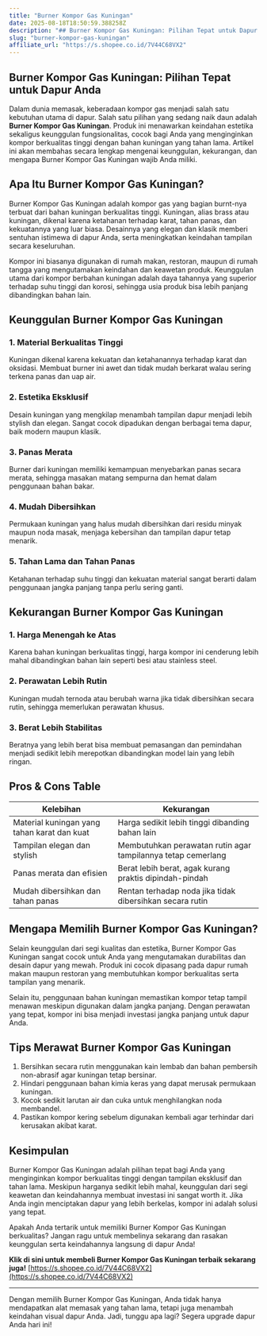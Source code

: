 ```yaml
---
title: "Burner Kompor Gas Kuningan"
date: 2025-08-18T18:50:59.388258Z
description: "## Burner Kompor Gas Kuningan: Pilihan Tepat untuk Dapur Anda..."
slug: "burner-kompor-gas-kuningan"
affiliate_url: "https://s.shopee.co.id/7V44C68VX2"
---
```

## Burner Kompor Gas Kuningan: Pilihan Tepat untuk Dapur Anda

Dalam dunia memasak, keberadaan kompor gas menjadi salah satu kebutuhan utama di dapur. Salah satu pilihan yang sedang naik daun adalah **Burner Kompor Gas Kuningan**. Produk ini menawarkan keindahan estetika sekaligus keunggulan fungsionalitas, cocok bagi Anda yang menginginkan kompor berkualitas tinggi dengan bahan kuningan yang tahan lama. Artikel ini akan membahas secara lengkap mengenai keunggulan, kekurangan, dan mengapa Burner Kompor Gas Kuningan wajib Anda miliki.

## Apa Itu Burner Kompor Gas Kuningan?

Burner Kompor Gas Kuningan adalah kompor gas yang bagian burnt-nya terbuat dari bahan kuningan berkualitas tinggi. Kuningan, alias brass atau kuningan, dikenal karena ketahanan terhadap karat, tahan panas, dan kekuatannya yang luar biasa. Desainnya yang elegan dan klasik memberi sentuhan istimewa di dapur Anda, serta meningkatkan keindahan tampilan secara keseluruhan.

Kompor ini biasanya digunakan di rumah makan, restoran, maupun di rumah tangga yang mengutamakan keindahan dan keawetan produk. Keunggulan utama dari kompor berbahan kuningan adalah daya tahannya yang superior terhadap suhu tinggi dan korosi, sehingga usia produk bisa lebih panjang dibandingkan bahan lain.

## Keunggulan Burner Kompor Gas Kuningan

### 1. Material Berkualitas Tinggi  
Kuningan dikenal karena kekuatan dan ketahanannya terhadap karat dan oksidasi. Membuat burner ini awet dan tidak mudah berkarat walau sering terkena panas dan uap air.

### 2. Estetika Eksklusif  
Desain kuningan yang mengkilap menambah tampilan dapur menjadi lebih stylish dan elegan. Sangat cocok dipadukan dengan berbagai tema dapur, baik modern maupun klasik.

### 3. Panas Merata  
Burner dari kuningan memiliki kemampuan menyebarkan panas secara merata, sehingga masakan matang sempurna dan hemat dalam penggunaan bahan bakar.

### 4. Mudah Dibersihkan  
Permukaan kuningan yang halus mudah dibersihkan dari residu minyak maupun noda masak, menjaga kebersihan dan tampilan dapur tetap menarik.

### 5. Tahan Lama dan Tahan Panas  
Ketahanan terhadap suhu tinggi dan kekuatan material sangat berarti dalam penggunaan jangka panjang tanpa perlu sering ganti.

## Kekurangan Burner Kompor Gas Kuningan

### 1. Harga Menengah ke Atas  
Karena bahan kuningan berkualitas tinggi, harga kompor ini cenderung lebih mahal dibandingkan bahan lain seperti besi atau stainless steel.

### 2. Perawatan Lebih Rutin  
Kuningan mudah ternoda atau berubah warna jika tidak dibersihkan secara rutin, sehingga memerlukan perawatan khusus.

### 3. Berat Lebih Stabilitas  
Beratnya yang lebih berat bisa membuat pemasangan dan pemindahan menjadi sedikit lebih merepotkan dibandingkan model lain yang lebih ringan.

## Pros & Cons Table

| Kelebihan                                    | Kekurangan                                              |
|----------------------------------------------|---------------------------------------------------------|
| Material kuningan yang tahan karat dan kuat| Harga sedikit lebih tinggi dibanding bahan lain      |
| Tampilan elegan dan stylish                | Membutuhkan perawatan rutin agar tampilannya tetap cemerlang|
| Panas merata dan efisien                     | Berat lebih berat, agak kurang praktis dipindah-pindah |
| Mudah dibersihkan dan tahan panas          | Rentan terhadap noda jika tidak dibersihkan secara rutin |

## Mengapa Memilih Burner Kompor Gas Kuningan?

Selain keunggulan dari segi kualitas dan estetika, Burner Kompor Gas Kuningan sangat cocok untuk Anda yang mengutamakan durabilitas dan desain dapur yang mewah. Produk ini cocok dipasang pada dapur rumah makan maupun restoran yang membutuhkan kompor berkualitas serta tampilan yang menarik.

Selain itu, penggunaan bahan kuningan memastikan kompor tetap tampil menawan meskipun digunakan dalam jangka panjang. Dengan perawatan yang tepat, kompor ini bisa menjadi investasi jangka panjang untuk dapur Anda.

## Tips Merawat Burner Kompor Gas Kuningan

1. Bersihkan secara rutin menggunakan kain lembab dan bahan pembersih non-abrasif agar kuningan tetap bersinar.
2. Hindari penggunaan bahan kimia keras yang dapat merusak permukaan kuningan.
3. Kocok sedikit larutan air dan cuka untuk menghilangkan noda membandel.
4. Pastikan kompor kering sebelum digunakan kembali agar terhindar dari kerusakan akibat karat.

## Kesimpulan

Burner Kompor Gas Kuningan adalah pilihan tepat bagi Anda yang menginginkan kompor berkualitas tinggi dengan tampilan eksklusif dan tahan lama. Meskipun harganya sedikit lebih mahal, keunggulan dari segi keawetan dan keindahannya membuat investasi ini sangat worth it. Jika Anda ingin menciptakan dapur yang lebih berkelas, kompor ini adalah solusi yang tepat.

Apakah Anda tertarik untuk memiliki Burner Kompor Gas Kuningan berkualitas? Jangan ragu untuk membelinya sekarang dan rasakan keunggulan serta keindahannya langsung di dapur Anda!

**Klik di sini untuk membeli Burner Kompor Gas Kuningan terbaik sekarang juga!** [https://s.shopee.co.id/7V44C68VX2](https://s.shopee.co.id/7V44C68VX2)

---

Dengan memilih Burner Kompor Gas Kuningan, Anda tidak hanya mendapatkan alat memasak yang tahan lama, tetapi juga menambah keindahan visual dapur Anda. Jadi, tunggu apa lagi? Segera upgrade dapur Anda hari ini!